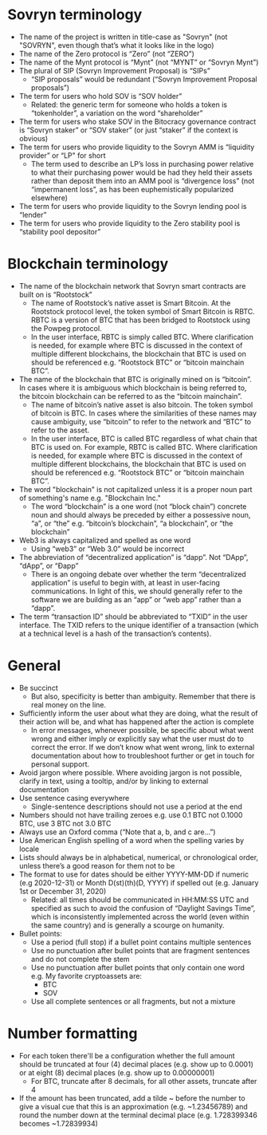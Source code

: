 # Sovryn terminology

- The name of the project is written in title-case as "Sovryn" (not "SOVRYN", even though that’s what it looks like in the logo)
- The name of the Zero protocol is “Zero” (not “ZERO”)
- The name of the Mynt protocol is “Mynt” (not “MYNT” or “Sovryn Mynt”)
- The plural of SIP (Sovryn Improvement Proposal) is “SIPs”
  - “SIP proposals” would be redundant (“Sovryn Improvement Proposal proposals”)
- The term for users who hold SOV is “SOV holder”
  - Related: the generic term for someone who holds a token is “tokenholder”, a variation on the word “shareholder”
- The term for users who stake SOV in the Bitocracy governance contract is “Sovryn staker” or “SOV staker” (or just “staker” if the context is obvious)
- The term for users who provide liquidity to the Sovryn AMM is “liquidity provider” or “LP" for short
  - The term used to describe an LP’s loss in purchasing power relative to what their purchasing power would be had they held their assets rather than deposit them into an AMM pool is “divergence loss” (not “impermanent loss”, as has been euphemistically popularized elsewhere)
- The term for users who provide liquidity to the Sovryn lending pool is “lender”
- The term for users who provide liquidity to the Zero stability pool is “stability pool depositor”


# Blockchain terminology

- The name of the blockchain network that Sovryn smart contracts are built on is “Rootstock”
  - The name of Rootstock’s native asset is Smart Bitcoin. At the Rootstock protocol level, the token symbol of Smart Bitcoin is RBTC. RBTC is a version of BTC that has been bridged to Rootstock using the Powpeg protocol.
  - In the user interface, RBTC is simply called BTC. Where clarification is needed, for example where BTC is discussed in the context of multiple different blockchains, the blockchain that BTC is used on should be referenced e.g. “Rootstock BTC” or “bitcoin mainchain BTC”.
- The name of the blockchain that BTC is originally mined on is “bitcoin”. In cases where it is ambiguous which blockchain is being referred to, the bitcoin blockchain can be referred to as the “bitcoin mainchain”.
  - The name of bitcoin’s native asset is also bitcoin. The token symbol of bitcoin is BTC. In cases where the similarities of these names may cause ambiguity, use “bitcoin” to refer to the network and “BTC” to refer to the asset.
  - In the user interface, BTC is called BTC regardless of what chain that BTC is used on. For example, RBTC is called BTC. Where clarification is needed, for example where BTC is discussed in the context of multiple different blockchains, the blockchain that BTC is used on should be referenced e.g. “Rootstock BTC” or “bitcoin mainchain BTC”.
- The word "blockchain" is not capitalized unless it is a proper noun part of something's name e.g. "Blockchain Inc."
  - The word “blockchain” is a one word (not “block chain”) concrete noun and should always be preceded by either a possessive noun, “a”, or “the” e.g. “bitcoin’s blockchain”, “a blockchain”, or “the blockchain”
- Web3 is always capitalized and spelled as one word
  - Using “web3” or “Web 3.0” would be incorrect
- The abbreviation of “decentralized application” is “dapp”. Not “DApp”, “dApp”, or “Ðapp”
  - There is an ongoing debate over whether the term “decentralized application” is useful to begin with, at least in user-facing communications. In light of this, we should generally refer to the software we are building as an “app” or “web app” rather than a “dapp”.
- The term “transaction ID” should be abbreviated to “TXID” in the user interface. The TXID refers to the unique identifier of a transaction (which at a technical level is a hash of the transaction’s contents).

# General

- Be succinct
  - But also, specificity is better than ambiguity. Remember that there is real money on the line.
- Sufficiently inform the user about what they are doing, what the result of their action will be, and what has happened after the action is complete
  - In error messages, whenever possible, be specific about what went wrong and either imply or explicitly say what the user must do to correct the error. If we don’t know what went wrong, link to external documentation about how to troubleshoot further or get in touch for personal support.
- Avoid jargon where possible. Where avoiding jargon is not possible, clarify in text, using a tooltip, and/or by linking to external documentation
- Use sentence casing everywhere
  - Single-sentence descriptions should not use a period at the end
- Numbers should not have trailing zeroes e.g. use 0.1 BTC not 0.1000 BTC, use 3 BTC not 3.0 BTC
- Always use an Oxford comma (“Note that a, b, and c are...”)
- Use American English spelling of a word when the spelling varies by locale
- Lists should always be in alphabetical, numerical, or chronological order, unless there’s a good reason for them not to be
- The format to use for dates should be either YYYY-MM-DD if numeric (e.g 2020-12-31) or Month D(st)(th)(D, YYYY) if spelled out (e.g. January 1st or December 31, 2020)
  - Related: all times should be communicated in HH:MM:SS UTC and specified as such to avoid the confusion of “Daylight Savings Time”, which is inconsistently implemented across the world (even within the same country) and is generally a scourge on humanity.
- Bullet points:
  - Use a period (full stop) if a bullet point contains multiple sentences
  - Use no punctuation after bullet points that are fragment sentences and do not complete the stem
  - Use no punctuation after bullet points that only contain one word e.g. My favorite cryptoassets are:
    - BTC
    - SOV
  - Use all complete sentences or all fragments, but not a mixture

# Number formatting

- For each token there'll be a configuration whether the full amount should be truncated at four (4) decimal places (e.g. show up to 0.0001) or at eight (8) decimal places (e.g. show up to 0.00000001)
  - For BTC, truncate after 8 decimals, for all other assets, truncate after 4
- If the amount has been truncated, add a tilde ~ before the number to give a visual cue that this is an approximation (e.g. ~1.23456789) and round the number down at the terminal decimal place (e.g. 1.728399346 becomes ~1.72839934)  

